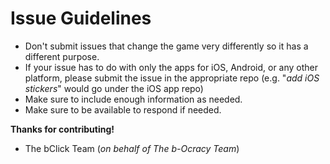 # Issue Guidelines
- Don't submit issues that change the game very differently so it has a different purpose.
- If your issue has to do with only the apps for iOS, Android, or any other platform, please submit the issue in the appropriate repo (e.g. "*add iOS stickers*" would go under the iOS app repo)
- Make sure to include enough information as needed.
- Make sure to be available to respond if needed.

**Thanks for contributing!**
- The bClick Team (*on behalf of The b-Ocracy Team*)
